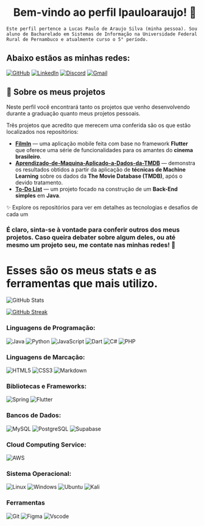 <h1 align="center">
  <marquee behavior="alternate" direction="left">Bem-vindo ao perfil lpauloaraujo! 👋</marquee>
</h1>


    Este perfil pertence a Lucas Paulo de Araujo Silva (minha pessoa). Sou aluno de Bacharelado em Sistemas de Informação na Universidade Federal Rural de Pernambuco e atualmente curso o 5° período.

## Abaixo estãos as minhas redes: 
[![GitHub](https://img.shields.io/badge/GitHub-100000?style=for-the-badge&logo=github&logoColor=white)](https://github.com/lpauloaraujo)
[![LinkedIn](https://img.shields.io/badge/LinkedIn-0077B5?style=for-the-badge&logo=linkedin&logoColor=white)](https://www.linkedin.com/in/lucas-paulo-de-araujo-silva-341a59331/)
[![Discord](https://img.shields.io/badge/Discord-7289DA?style=for-the-badge&logo=discord&logoColor=white)](https://discord.com/channels/@SEUUSERNAME/)
[![Gmail](https://img.shields.io/badge/Gmail-333333?style=for-the-badge&logo=gmail&logoColor=red)](mailto:lucaspauloqqq@gmail.com)

## 🧩 Sobre os meus projetos

Neste perfil você encontrará tanto os projetos que venho desenvolvendo durante a graduação quanto meus projetos pessoais.

Três projetos que acredito que merecem uma conferida são os que estão localizados nos repositórios:

- **[FilmIn](https://github.com/seuusuario/filmin)** — uma aplicação mobile feita com base no framework **Flutter** que oferece uma série de funcionalidades para os amantes do **cinema brasileiro**.
- **[Aprendizado-de-Maquina-Aplicado-a-Dados-da-TMDB](https://github.com/seuusuario/Aprendizado-de-Maquina-Aplicado-a-Dados-da-TMDB)** — demonstra os resultados obtidos a partir da aplicação de **técnicas de Machine Learning** sobre os dados da **The Movie Database (TMDB)**, após o devido tratamento.
- **[To-Do List](https://github.com/seuusuario/to-do-list)** — um projeto focado na construção de um **Back-End simples** em **Java**.


✨ Explore os repositórios para ver em detalhes as tecnologias e desafios de cada um


### É claro, sinta-se à vontade para conferir outros dos meus projetos. Caso queira debater sobre algum deles, ou até mesmo um projeto seu, me contate nas minhas redes! 🚀

#
# Esses são os meus stats e as ferramentas que mais utilizo.
![GitHub Stats](https://github-readme-stats.vercel.app/api?username=lpauloaraujo&theme=transparent&bg_color=000&border_color=30A3DC&show_icons=true&icon_color=30A3DC&title_color=E94D5F&text_color=FFF)

[![GitHub Streak](https://streak-stats.demolab.com/?user=lpauloaraujo&theme=bear&background=000&border=30A3DC&dates=FFF)](https://git.io/streak-stats)

### Linguagens de Programação: 
![Java](https://img.shields.io/badge/java-%23ED8B00.svg?style=for-the-badge&logo=openjdk&logoColor=white)
![Python](https://img.shields.io/badge/python-3670A0?style=for-the-badge&logo=python&logoColor=ffdd54)
![JavaScript](https://img.shields.io/badge/JavaScript-F7DF1E?style=for-the-badge&logo=javascript&logoColor=black)
![Dart](https://img.shields.io/badge/Dart-0175C2?style=for-the-badge&logo=dart&logoColor=white)
![C#](https://img.shields.io/badge/C%23-239120?style=for-the-badge&logo=c-sharp&logoColor=white)
![PHP](https://img.shields.io/badge/PHP-777BB4?style=for-the-badge&logo=php&logoColor=white)

### Linguagens de Marcação:
![HTML5](https://img.shields.io/badge/HTML5-E34F26?style=for-the-badge&logo=html5&logoColor=white)
![CSS3](https://img.shields.io/badge/CSS3-1572B6?style=for-the-badge&logo=css3&logoColor=white)
![Markdown](https://img.shields.io/badge/Markdown-000?style=for-the-badge&logo=markdown)

### Bibliotecas e Frameworks:
![Spring](https://img.shields.io/badge/spring-%236DB33F.svg?style=for-the-badge&logo=spring&logoColor=white)
![Flutter](https://img.shields.io/badge/Flutter-02569B?style=for-the-badge&logo=flutter&logoColor=white)

### Bancos de Dados:
![MySQL](https://img.shields.io/badge/MySQL-00000F?style=for-the-badge&logo=mysql&logoColor=white)
![PostgreSQL](https://img.shields.io/badge/PostgreSQL-000?style=for-the-badge&logo=postgresql)
![Supabase](https://img.shields.io/badge/Supabase-3ECF8E?style=for-the-badge&logo=supabase&logoColor=white)

### Cloud Computing Service:
![AWS](https://img.shields.io/badge/AWS-000.svg?style=for-the-badge&logo=amazon-aws&logoColor=white)

### Sistema Operacional:

![Linux](https://img.shields.io/badge/Linux-000?style=for-the-badge&logo=linux&logoColor=FCC624)
![Windows](https://img.shields.io/badge/Windows-000?style=for-the-badge&logo=windows&logoColor=2CA5E0)
![Ubuntu](https://img.shields.io/badge/Ubuntu-35495E?style=for-the-badge&logo=ubuntu&logoColor=2CA5E0)
![Kali](https://img.shields.io/badge/Kali-268BEE?style=for-the-badge&logo=kalilinux&logoColor=white)

### Ferramentas
![Git](https://img.shields.io/badge/GIT-E44C30?style=for-the-badge&logo=git&logoColor=white)
![Figma](https://img.shields.io/badge/Figma-696969?style=for-the-badge&logo=figma&logoColor=figma)
![Vscode](https://img.shields.io/badge/Vscode-007ACC?style=for-the-badge&logo=visual-studio-code&logoColor=white)